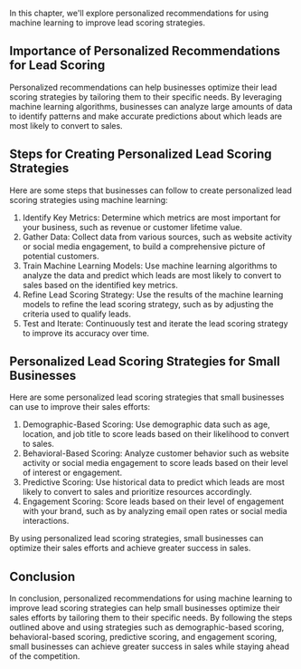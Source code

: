 
In this chapter, we'll explore personalized recommendations for using machine learning to improve lead scoring strategies.

Importance of Personalized Recommendations for Lead Scoring
-----------------------------------------------------------

Personalized recommendations can help businesses optimize their lead scoring strategies by tailoring them to their specific needs. By leveraging machine learning algorithms, businesses can analyze large amounts of data to identify patterns and make accurate predictions about which leads are most likely to convert to sales.

Steps for Creating Personalized Lead Scoring Strategies
-------------------------------------------------------

Here are some steps that businesses can follow to create personalized lead scoring strategies using machine learning:

1. Identify Key Metrics: Determine which metrics are most important for your business, such as revenue or customer lifetime value.
2. Gather Data: Collect data from various sources, such as website activity or social media engagement, to build a comprehensive picture of potential customers.
3. Train Machine Learning Models: Use machine learning algorithms to analyze the data and predict which leads are most likely to convert to sales based on the identified key metrics.
4. Refine Lead Scoring Strategy: Use the results of the machine learning models to refine the lead scoring strategy, such as by adjusting the criteria used to qualify leads.
5. Test and Iterate: Continuously test and iterate the lead scoring strategy to improve its accuracy over time.

Personalized Lead Scoring Strategies for Small Businesses
---------------------------------------------------------

Here are some personalized lead scoring strategies that small businesses can use to improve their sales efforts:

1. Demographic-Based Scoring: Use demographic data such as age, location, and job title to score leads based on their likelihood to convert to sales.
2. Behavioral-Based Scoring: Analyze customer behavior such as website activity or social media engagement to score leads based on their level of interest or engagement.
3. Predictive Scoring: Use historical data to predict which leads are most likely to convert to sales and prioritize resources accordingly.
4. Engagement Scoring: Score leads based on their level of engagement with your brand, such as by analyzing email open rates or social media interactions.

By using personalized lead scoring strategies, small businesses can optimize their sales efforts and achieve greater success in sales.

Conclusion
----------

In conclusion, personalized recommendations for using machine learning to improve lead scoring strategies can help small businesses optimize their sales efforts by tailoring them to their specific needs. By following the steps outlined above and using strategies such as demographic-based scoring, behavioral-based scoring, predictive scoring, and engagement scoring, small businesses can achieve greater success in sales while staying ahead of the competition.

